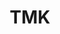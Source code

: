 ---
title: TMK
titleTemplate: Marketplace Kit for TailwindCss

layout: home
hero:
  name: Marketplace Kit for Tailwind 
  text: create marketplace pages easily.
  tagline: HTML/CSS - Nuxt - Angular - Next
  image:
    src: /logo.png
    alt: VitePress
  actions:
    - theme: brand
      text: Get Started
      link: /guide/introduction
    - theme: alt
      text: View on GitHub
      link: https://github.com/savyjs/digimarket-kit

---